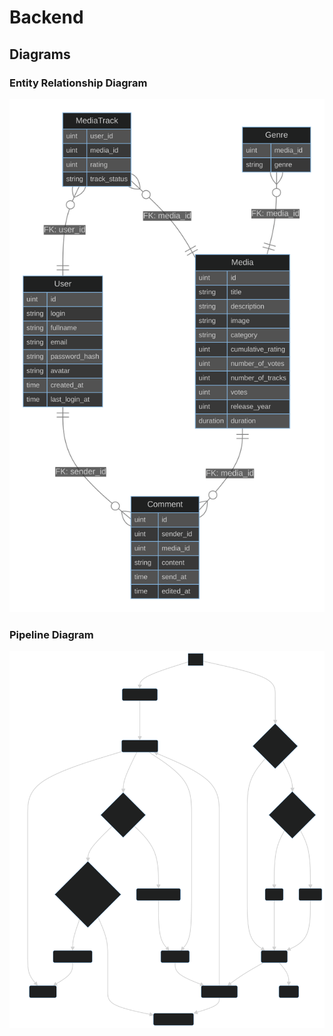 # Backend

## Diagrams

### Entity Relationship Diagram

![Entity Relation Diagram](./docs/er_diagram.svg)

### Pipeline Diagram

![Pipeline Diagram](./docs/pipeline.svg)
